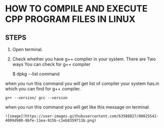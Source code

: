 # **HOW TO COMPILE AND EXECUTE CPP PROGRAM FILES IN LINUX**

## STEPS
1. Open terminal.
2. Check whether you have g++ complier in your system.
There are Two ways You can check for g++ compiler

	 $ dpkg --list command 
  
  when you run this command you will get list of compiler your system has.in which you can find for g++ compiler.
  
	g++ --version/ gcc --version 
  
  when you run this command you will get like this message on terminal.
  
  
    ![image](https://user-images.githubusercontent.com/63588827/80825542-4099d980-8bfe-11ea-915b-c1eb8359711b.png)

